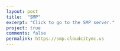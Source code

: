 ```yaml
---
layout: post
title:  "SMP"
excerpt: "Click to go to the SMP server."
project: true
comments: false
permalink: https://smp.cloudcitymc.us
---
```

